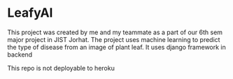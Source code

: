 # LeafyAI
This project was created by me and my teammate as a part of our 6th sem major project in JIST Jorhat. The project uses machine learning to predict the type of disease from an image of plant leaf. It uses django framework in backend

This repo is not deployable to heroku
